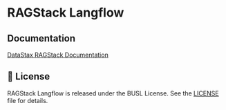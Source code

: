 # RAGStack Langflow

## Documentation

[DataStax RAGStack Documentation](https://docs.datastax.com/en/ragstack/docs/index.html)

## 📄 License

RAGStack Langflow is released under the BUSL License. See the [LICENSE](LICENSE.md) file for details.